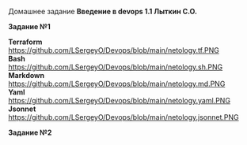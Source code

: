 Домашнее задание **Введение в devops 1.1 Лыткин С.О.**

**Задание №1**

**Terraform**  
https://github.com/LSergeyO/Devops/blob/main/netology.tf.PNG  
**Bash**  
https://github.com/LSergeyO/Devops/blob/main/netology.sh.PNG  
**Markdown**  
https://github.com/LSergeyO/Devops/blob/main/netology.md.PNG  
**Yaml**  
https://github.com/LSergeyO/Devops/blob/main/netology.yaml.PNG  
**Jsonnet**  
https://github.com/LSergeyO/Devops/blob/main/netology.jsonnet.PNG  

**Задание №2**  

